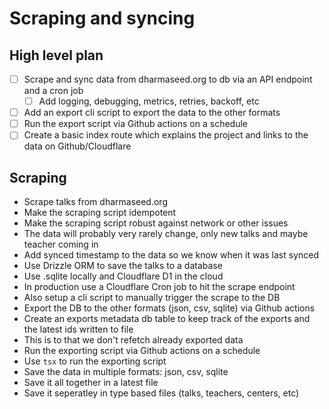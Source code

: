 # Scraping and syncing

## High level plan

- [ ] Scrape and sync data from dharmaseed.org to db via an API endpoint and a cron job
  - [ ] Add logging, debugging, metrics, retries, backoff, etc
- [ ] Add an export cli script to export the data to the other formats
- [ ] Run the export script via Github actions on a schedule
- [ ] Create a basic index route which explains the project and links to the data on Github/Cloudflare

## Scraping

- Scrape talks from dharmaseed.org
- Make the scraping script idempotent
- Make the scraping script robust against network or other issues
- The data will probably very rarely change, only new talks and maybe teacher coming in
- Add synced timestamp to the data so we know when it was last synced
- Use Drizzle ORM to save the talks to a database
- Use .sqlite locally and Cloudflare D1 in the cloud
- In production use a Cloudflare Cron job to hit the scrape endpoint
- Also setup a cli script to manually trigger the scrape to the DB
- Export the DB to the other formats (json, csv, sqlite) via Github actions
- Create an exports metadata db table to keep track of the exports and the latest ids written to file
- This is to that we don't refetch already exported data
- Run the exporting script via Github actions on a schedule
- Use `tsx` to run the exporting script
- Save the data in multiple formats: json, csv, sqlite
- Save it all together in a latest file
- Save it seperatley in type based files (talks, teachers, centers, etc)
